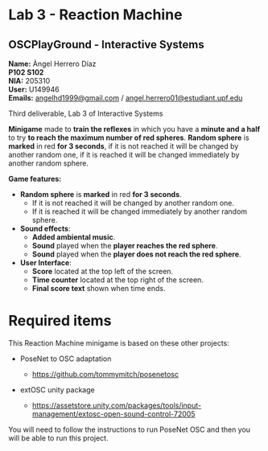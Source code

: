 # Lab 3 - Reaction Machine<br />
##  OSCPlayGround  - Interactive Systems<br />
**Name:** Àngel Herrero Díaz <br />
**P102 S102**<br />
**NIA:** 205310<br />
**User:** U149946<br />
**Emails:** angelhd1999@gmail.com / angel.herrero01@estudiant.upf.edu<br />

Third deliverable, Lab 3 of Interactive Systems<br />

**Minigame** made to **train the reflexes** in which you have a **minute and a half** to try **to reach the maximum number of red spheres**. **Random sphere** is **marked** in red **for 3 seconds**, if it is not reached it will be changed by another
random one, if it is reached it will be changed immediately by another random sphere.<br />

**Game features:**
* **Random sphere** is **marked** in red **for 3 seconds**.
  * If it is not reached it will be changed by another random one.
  * If it is reached it will be changed immediately by another random sphere.
* **Sound effects**:
  * **Added ambiental music**.
  * **Sound** played when the **player reaches the red sphere**.
  * **Sound** played when the **player does not reach the red sphere**.
* **User Interface**:
  * **Score** located at the top left of the screen.
  * **Time counter** located at the top right of the screen.
  * **Final score text** shown when time ends.

# Required items

This Reaction Machine minigame is based on these other projects: 

* PoseNet to OSC adaptation
  * https://github.com/tommymitch/posenetosc 

* extOSC unity package
  * https://assetstore.unity.com/packages/tools/input-management/extosc-open-sound-control-72005

You will need to follow the instructions to run PoseNet OSC and then you will be able to run this project.
